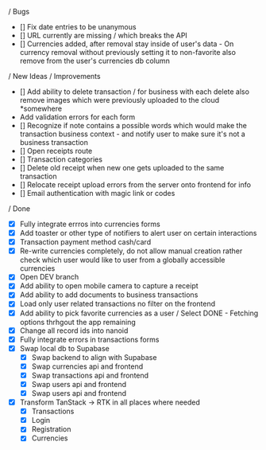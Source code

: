 / Bugs

- [] Fix date entries to be unanymous
- [] URL currently are missing / which breaks the API
- [] Currencies added, after removal stay inside of user's data - On currency removal without previously setting it to non-favorite also remove from the user's currencies db column

/ New Ideas / Improvements

- [] Add ability to delete transaction / for business with each delete also remove images which were previously uploaded to the cloud \*somewhere
- Add validation errors for each form
- [] Recognize if note contains a possible words which would make the transaction business context - and notify user to make sure it's not a business transaction
- [] Open receipts route
- [] Transaction categories
- [] Delete old receipt when new one gets uploaded to the same transaction
- [] Relocate receipt upload errors from the server onto frontend for info
- [] Email authentication with magic link or codes

/ Done

- [x] Fully integrate errros into currencies forms
- [x] Add toaster or other type of notifiers to alert user on certain interactions
- [x] Transaction payment method cash/card
- [x] Re-write currencies completely, do not allow manual creation rather check which user would like to user from a globally accessible currencies
- [x] Open DEV branch
- [x] Add ability to open mobile camera to capture a receipt
- [x] Add ability to add documents to business transactions
- [x] Load only user related transactions no filter on the frontend
- [x] Add ability to pick favorite currencies as a user / Select DONE - Fetching options thrhgout the app remaining
- [x] Change all record ids into nanoid
- [x] Fully integrate errors in transactions forms
- [x] Swap local db to Supabase
  - [x] Swap backend to align with Supabase
  - [x] Swap currencies api and frontend
  - [x] Swap transactions api and frontend
  - [x] Swap users api and frontend
  - [x] Swap users api and frontend
- [x] Transform TanStack -> RTK in all places where needed
  - [x] Transactions
  - [x] Login
  - [x] Registration
  - [x] Currencies
